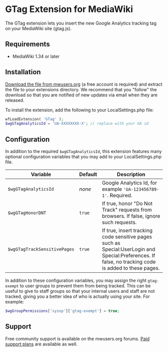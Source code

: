 # GTag Extension for MediaWiki

The GTag extension lets you insert the new Google Analytics
tracking tag on your MediaWiki site (gtag.js).

## Requirements

- MediaWiki 1.34 or later

## Installation

[Download the file from mwusers.org](https://mwusers.org/files/file/4-gtag/)
(a free account is required) and extract the file to your
extensions directory. We recommend that you "follow" the
download so that you are notified of new updates via email
when they are released.

To install the extension, add the following to your
LocalSettings.php file:
```php
wfLoadExtension( 'GTag' );
$wgGTagAnalyticsId = 'UA-XXXXXXXX-X'; // replace with your GA id
```

## Configuration

In addition to the required `$wgGTagAnalyticsId`, this extension
features many optional configuration variables that you may add
to your LocalSettings.php file.

| Variable | Default | Description |
| -------- | ------- | ----------- |
| `$wgGTagAnalyticsId` | _none_ | Google Analytics Id, for example `'UA-123456789-1'`. Required. |
| `$wgGTagHonorDNT` | `true` | If true, honor "Do Not Track" requests from browsers. If false, ignore such requests. |
| `$wgGTagTrackSensitivePages` | `true` | If true, insert tracking code sensitive pages such as Special:UserLogin and Special:Preferences. If false, no tracking code is added to these pages. |

In addition to these configuration variables, you may assign the
right `gtag-exempt` to user groups to prevent them from being
tracked. This can be useful to give to staff groups so that your
internal users and staff are not tracked, giving you a better
idea of who is actually using your site. For example:
```php
$wgGroupPermissions['sysop']['gtag-exempt'] = true;
```

## Support

Free community support is available on the mwusers.org forums.
[Paid support plans](https://mwusers.org/store/category/2-mediawiki-support-subscriptions/)
are available as well.
